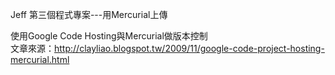 Jeff 第三個程式專案---用Mercurial上傳

使用Google Code Hosting與Mercurial做版本控制
<br>
文章來源：<a href='http://clayliao.blogspot.tw/2009/11/google-code-project-hosting-mercurial.html'>http://clayliao.blogspot.tw/2009/11/google-code-project-hosting-mercurial.html</a>